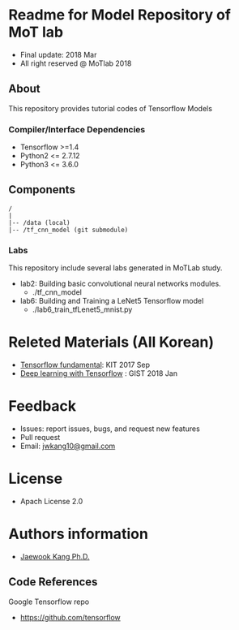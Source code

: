 Readme for Model Repository of MoT lab 
==================================
- Final update: 2018 Mar 
- All right reserved @ MoTlab 2018


## About
This repository provides tutorial codes of Tensorflow Models

### Compiler/Interface Dependencies
- Tensorflow >=1.4
- Python2 <= 2.7.12
- Python3 <= 3.6.0


## Components
```
/
|
|-- /data (local)
|-- /tf_cnn_model (git submodule)
```


### Labs
This repository include several labs generated in MoTLab study.
- lab2: Building basic convolutional neural networks modules. 
    - ./tf_cnn_model
- lab6: Building and Training a LeNet5 Tensorflow model
    - ./lab6_train_tfLenet5_mnist.py

# Releted Materials (All Korean)
- [Tensorflow fundamental](https://drive.google.com/open?id=0B44EO5r4F3SsazFXWnZnUUxLekU): KIT 2017 Sep
- [Deep learning with Tensorflow](https://drive.google.com/drive/u/1/folders/1Q1GXw_7rwZhxmMTCbJDLaQrkn0l-6k_M) : GIST 2018 Jan



# Feedback 
- Issues: report issues, bugs, and request new features
- Pull request
- Email: jwkang10@gmail.com

# License
- Apach License 2.0


# Authors information 
- [Jaewook Kang Ph.D.](https://www.linkedin.com/in/jaewook-kang-3a4217b9/)



## Code References
Google Tensorflow repo
- https://github.com/tensorflow